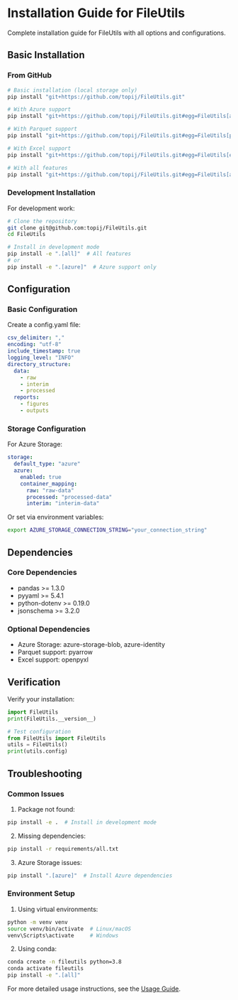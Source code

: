 # Installation Guide for FileUtils

Complete installation guide for FileUtils with all options and configurations.

## Basic Installation

### From GitHub

```bash
# Basic installation (local storage only)
pip install "git+https://github.com/topij/FileUtils.git"

# With Azure support
pip install "git+https://github.com/topij/FileUtils.git#egg=FileUtils[azure]"

# With Parquet support
pip install "git+https://github.com/topij/FileUtils.git#egg=FileUtils[parquet]"

# With Excel support
pip install "git+https://github.com/topij/FileUtils.git#egg=FileUtils[excel]"

# With all features
pip install "git+https://github.com/topij/FileUtils.git#egg=FileUtils[all]"
```

### Development Installation

For development work:
```bash
# Clone the repository
git clone git@github.com:topij/FileUtils.git
cd FileUtils

# Install in development mode
pip install -e ".[all]"  # All features
# or
pip install -e ".[azure]"  # Azure support only
```

## Configuration

### Basic Configuration

Create a config.yaml file:
```yaml
csv_delimiter: ","
encoding: "utf-8"
include_timestamp: true
logging_level: "INFO"
directory_structure:
  data:
    - raw
    - interim
    - processed
  reports:
    - figures
    - outputs
```

### Storage Configuration

For Azure Storage:
```yaml
storage:
  default_type: "azure"
  azure:
    enabled: true
    container_mapping:
      raw: "raw-data"
      processed: "processed-data"
      interim: "interim-data"
```

Or set via environment variables:
```bash
export AZURE_STORAGE_CONNECTION_STRING="your_connection_string"
```

## Dependencies

### Core Dependencies
- pandas >= 1.3.0
- pyyaml >= 5.4.1
- python-dotenv >= 0.19.0
- jsonschema >= 3.2.0

### Optional Dependencies
- Azure Storage: azure-storage-blob, azure-identity
- Parquet support: pyarrow
- Excel support: openpyxl

## Verification

Verify your installation:
```python
import FileUtils
print(FileUtils.__version__)

# Test configuration
from FileUtils import FileUtils
utils = FileUtils()
print(utils.config)
```

## Troubleshooting

### Common Issues

1. Package not found:
```bash
pip install -e .  # Install in development mode
```

2. Missing dependencies:
```bash
pip install -r requirements/all.txt
```

3. Azure Storage issues:
```bash
pip install ".[azure]"  # Install Azure dependencies
```

### Environment Setup

1. Using virtual environments:
```bash
python -m venv venv
source venv/bin/activate  # Linux/macOS
venv\Scripts\activate     # Windows
```

2. Using conda:
```bash
conda create -n fileutils python=3.8
conda activate fileutils
pip install -e ".[all]"
```

For more detailed usage instructions, see the [Usage Guide](USAGE.md).
